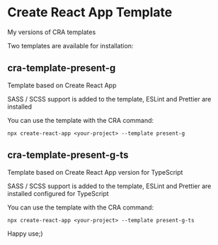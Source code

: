# Create React App Template
My versions of CRA templates

Two templates are available for installation:

## cra-template-present-g

Template based on Create React App

SASS / SCSS support is added to the template, ESLint and Prettier are installed

You can use the template with the CRA command:

`npx create-react-app <your-project> --template present-g`

## cra-template-present-g-ts

Template based on Create React App version for TypeScript

SASS / SCSS support is added to the template, ESLint and Prettier are installed configured for TypeScript

You can use the template with the CRA command:

`npx create-react-app <your-project> --template present-g-ts`

Happy use;)